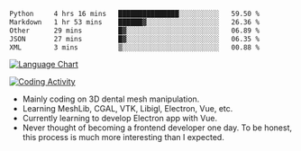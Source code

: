 <!--START_SECTION:waka-->

```txt
Python     4 hrs 16 mins   ███████████████░░░░░░░░░░   59.50 %
Markdown   1 hr 53 mins    ██████▓░░░░░░░░░░░░░░░░░░   26.36 %
Other      29 mins         █▓░░░░░░░░░░░░░░░░░░░░░░░   06.89 %
JSON       27 mins         █▓░░░░░░░░░░░░░░░░░░░░░░░   06.35 %
XML        3 mins          ▒░░░░░░░░░░░░░░░░░░░░░░░░   00.88 %
```

<!--END_SECTION:waka-->

<!--START_SECTION:waka_lang_chart_svg-->
[![Language Chart](https://wakatime.com/share/@DYPro_MIKE/13ed6aa1-fa8f-42b5-8fa7-97c58e94375f.svg)](https://wakatime.com)
<!--END_SECTION:waka_lang_chart_svg-->

<!--START_SECTION:waka_coding_activity_svg-->
[![Coding Activity](https://wakatime.com/share/@DYPro_MIKE/2224f81a-edc4-46bb-b59e-25de5147ed15.svg)](https://wakatime.com)
<!--END_SECTION:waka_coding_activity_svg-->

<!--
**0x11111111/0x11111111** is a ✨ _special_ ✨ repository because its `README.md` (this file) appears on your GitHub profile.

Here are some ideas to get you started:

- 🔭 I’m currently working on ...
- 🌱 I’m currently learning ...
- 👯 I’m looking to collaborate on ...
- 🤔 I’m looking for help with ...
- 💬 Ask me about ...
- 📫 How to reach me: ...
- 😄 Pronouns: ...
- ⚡ Fun fact: ...
-->
- Mainly coding on 3D dental mesh manipulation.
- Learning MeshLib, CGAL, VTK, Libigl, Electron, Vue, etc.
- Currently learning to develop Electron app with Vue.
- Never thought of becoming a frontend developer one day. To be honest, this process is much more interesting than I expected.
